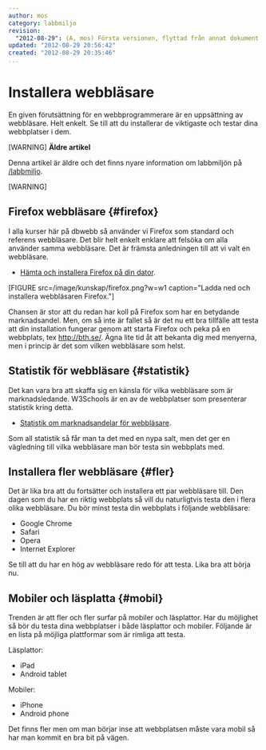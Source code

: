 ```yaml
---
author: mos
category: labbmiljo
revision:
  "2012-08-29": (A, mos) Första versionen, flyttad från annat dokument och uppdaterad.
updated: "2012-08-29 20:56:42"
created: "2012-08-29 20:35:46"
...
```

Installera webbläsare
==================================

En given förutsättning för en webbprogrammerare är en uppsättning av webbläsare. Helt enkelt. Se till att du installerar de viktigaste och testar dina webbplatser i dem.

<!--more-->

[WARNING]
**Äldre artikel**

Denna artikel är äldre och det finns nyare information om labbmiljön på [/labbmiljo](labbmiljo).

[WARNING]



Firefox webbläsare {#firefox}
--------------------------------------------------------------------

I alla kurser här på dbwebb så använder vi Firefox som standard och referens webbläsare. Det blir helt enkelt enklare att felsöka om alla använder samma webbläsare. Det är främsta anledningen till att vi valt en webbläsare.

* [Hämta och installera Firefox på din dator](http://getfirefox.com/'>http://getfirefox.com/).  

[FIGURE src=/image/kunskap/firefox.png?w=w1 caption="Ladda ned och installera webbläsaren Firefox."]

Chansen är stor att du redan har koll på Firefox som har en betydande marknadsandel. Men, om så inte är fallet så är det nu ett bra tillfälle att testa att din installation fungerar genom att starta Firefox och peka på en webbplats, tex http://bth.se/. Ägna lite tid åt att bekanta dig med menyerna, men i princip är det som vilken webbläsare som helst.



Statistik för webbläsare {#statistik}
--------------------------------------------------------------------

Det kan vara bra att skaffa sig en känsla för vilka webbläsare som är marknadsledande. W3Schools är en av de webbplatser som presenterar statistik kring detta.

* [Statistik om marknadsandelar för webbläsare](http://www.w3schools.com/browsers/browsers_stats.asp).

Som all statistik så får man ta det med en nypa salt, men det ger en vägledning till vilka webbläsare man bör testa sin webbplats med.



Installera fler webbläsare {#fler}
--------------------------------------------------------------------

Det är lika bra att du fortsätter och installera ett par webbläsare till. Den dagen som du har en riktig webbplats så vill du naturligtvis testa den i flera olika webbläsare. Du bör minst testa din webbplats i följande webbläsare:

* Google Chrome
* Safari
* Opera
* Internet Explorer

Se till att du har en hög av webbläsare redo för att testa. Lika bra att börja nu. 


Mobiler och läsplatta {#mobil}
--------------------------------------------------------------------

Trenden är att fler och fler surfar på mobiler och läsplattor. Har du möjlighet så bör du testa dina webbplatser i både läsplattor och mobiler. Följande är en lista på möjliga plattformar som är rimliga att testa.

Läsplattor:

* iPad
* Android tablet

Mobiler:

* iPhone
* Android phone

Det finns fler men om man börjar inse att webbplatsen måste vara mobil så har man kommit en bra bit på vägen.
